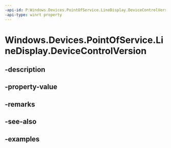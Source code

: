 ```yaml
---
-api-id: P:Windows.Devices.PointOfService.LineDisplay.DeviceControlVersion
-api-type: winrt property
---
```


<!-- Property syntax.
public string DeviceControlVersion { get; }
-->

# Windows.Devices.PointOfService.LineDisplay.DeviceControlVersion

## -description

## -property-value

## -remarks

## -see-also

## -examples

